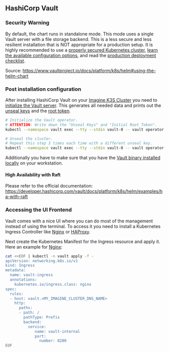 ## HashiCorp Vault

### Security Warning

By default, the chart runs in standalone mode. This mode uses a single Vault server with a file storage backend. This is a less secure and less resilient installation that is NOT appropriate for a production setup. It is highly recommended to use a [properly secured Kubernetes cluster](https://kubernetes.io/docs/tasks/administer-cluster/securing-a-cluster/), [learn the available configuration options](https://www.vaultproject.io/docs/platform/k8s/helm/configuration), and read the [production deployment checklist](https://www.vaultproject.io/docs/platform/k8s/helm/run#architecture).

Source: https://www.vaultproject.io/docs/platform/k8s/helm#using-the-helm-chart

### Post installation configuration

After installing HashiCorp Vault on your [Imagine K3S Cluster](https://www.imaginekube.com/) you need to [initialize the Vault server](https://www.vaultproject.io/docs/commands/operator/init).
This generates all needed data and prints out the [unseal keys](https://www.vaultproject.io/docs/concepts/seal)
and the [root token](https://www.vaultproject.io/docs/concepts/tokens#root-tokens).

```sh
# Initialize the Vault operator.
# ATTENTION: Write down the "Unseal Keys" and "Initial Root Token".
kubectl --namespace vault exec --tty --stdin vault-0 -- vault operator init

# Unseal the cluster.
# Repeat this step 3 times each time with a different unseal key.
kubectl --namespace vault exec --tty --stdin vault-0 -- vault operator unseal
```

Additionally you have to make sure that you have the [Vault binary installed locally](https://www.vaultproject.io/downloads) on your workstation.

#### High Availability with Raft

Please refer to the official documentation:
https://developer.hashicorp.com/vault/docs/platform/k8s/helm/examples/ha-with-raft

### Accessing the UI Frontend

Vault comes with a nice UI where you can do most of the management instead of using the terminal.
To access it you need to install a Kubernetes Ingress Controller like [Nginx](https://www.imaginekube.com/marketplace/Nginx) or [HAProxy](https://www.imaginekube.com/learn/install-haproxy-as-ingress-in-imaginekube-kubernetes).

Next create the Kubernetes Manifest for the Ingress resource and apply it.
Here an example for [Nginx](https://www.imaginekube.com/marketplace/Nginx):

```sh
cat <<EOF | kubectl -n vault apply -f -
apiVersion: networking.k8s.io/v1
kind: Ingress
metadata:
  name: vault-ingress
  annotations:
    kubernetes.io/ingress.class: nginx
spec:
  rules:
  - host: vault.<MY_IMAGINE_CLUSTER_DNS_NAME>
    http:
      paths:
      - path: /
        pathType: Prefix
        backend:
          service:
             name: vault-internal
             port:
               number: 8200
EOF
```
